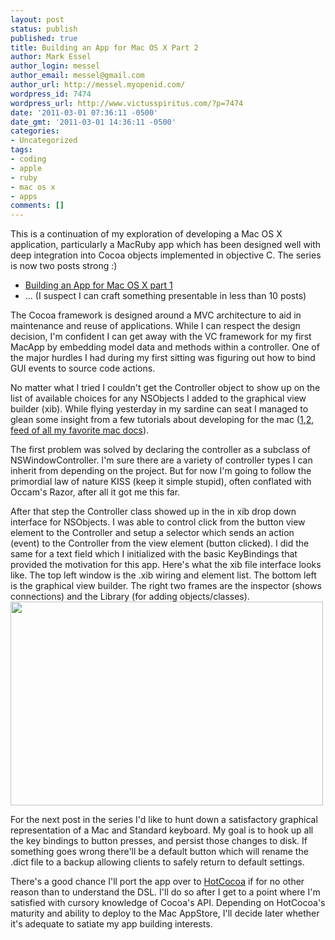 ```yaml
---
layout: post
status: publish
published: true
title: Building an App for Mac OS X Part 2
author: Mark Essel
author_login: messel
author_email: messel@gmail.com
author_url: http://messel.myopenid.com/
wordpress_id: 7474
wordpress_url: http://www.victusspiritus.com/?p=7474
date: '2011-03-01 07:36:11 -0500'
date_gmt: '2011-03-01 14:36:11 -0500'
categories:
- Uncategorized
tags:
- coding
- apple
- ruby
- mac os x
- apps
comments: []
---
```

<p>This is a continuation of my exploration of developing a Mac OS X application, particularly a MacRuby app which has been designed well with deep integration into Cocoa objects implemented in objective C. The series is now two posts strong :)</p>
<ul>
<li><a href="http://victusfate.github.io/victusspiritus/uncategorized/2011/02/16/building-an-app-for-mac-os-x-part-1/">Building an App for Mac OS X part 1</a></li>
<li>... (I suspect I can craft something presentable in less than 10 posts)</li>
</ul>
<p>The Cocoa framework is designed around a MVC architecture to aid in maintenance and reuse of applications. While I can respect the design decision, I'm confident I can get away with the VC framework for my first MacApp by embedding model data and methods within a controller. One of the major hurdles I had during my first sitting was figuring out how to bind GUI events to source code actions. </p>
<p>No matter what I tried I couldn't get the Controller object to show up on the list of available choices for any NSObjects I added to the graphical view builder (xib). While flying yesterday in my sardine can seat I managed to glean some insight from a few tutorials about developing for the mac (<a href="http://developer.apple.com/library/mac/#documentation/Cocoa/Conceptual/ObjCTutorial/05View/05View.html">1</a>,<a href="http://www.macruby.org/documentation/tutorial.html">2</a>, <a href="http://www.instapaper.com/folder/558214/rss/419835/4zvNFfgw07bdO7xB3CN7QidITk">feed of all my favorite mac docs</a>). </p>
<p>The first problem was solved by declaring the controller as a subclass of NSWindowController. I'm sure there are a variety of controller types I can inherit from depending on the project. But for now I'm going to follow the primordial law of nature KISS (keep it simple stupid), often conflated with Occam's Razor, after all it got me this far.</p>
<p><script src="https://gist.github.com/849150.js"> </script></p>
<p>After that step the Controller class showed up in the in xib drop down interface for NSObjects. I was able to control click from the button view element to the Controller and setup a selector which sends an action (event) to the Controller from the view element (button clicked). I did the same for a text field which I initialized with the basic KeyBindings that provided the motivation for this app. Here's what the xib file interface looks like. The top left window is the .xib wiring and element list. The bottom left is the graphical view builder. The right two frames are the inspector (shows connections) and the Library (for adding objects/classes).<br />
<a href="{{ site.url }}/assets/2011/03/mac_xcode_xib.png"><img src="{{ site.url }}/assets/2011/03/mac_xcode_xib.png" alt="" title="mac_xcode_xib" width="500" height="326" class="aligncenter size-full wp-image-7480" /></a></p>
<p>For the next post in the series I'd like to hunt down a satisfactory graphical representation of a Mac and Standard keyboard. My goal is to hook up all the key bindings to button presses, and persist those changes to disk. If something goes wrong there'll be a default button which will rename the .dict file to a backup allowing clients to safely return to default settings.</p>
<p>There's a good chance I'll port the app over to <a href="http://www.macruby.org/trac/wiki/HotCocoa">HotCocoa</a> if for no other reason than to understand the DSL. I'll do so after I get to a point where I'm satisfied with cursory knowledge of Cocoa's API. Depending on HotCocoa's maturity and ability to deploy to the Mac AppStore, I'll decide later whether it's adequate to satiate my app building interests. </p>
